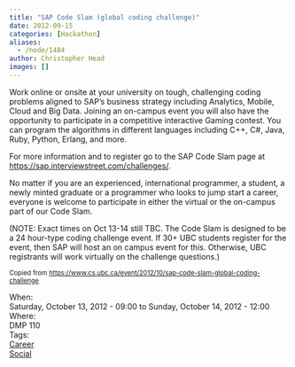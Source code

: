 ```yaml
---
title: "SAP Code Slam (global coding challenge)"
date: 2012-09-15
categories: [Hackathon]
aliases:
  - /node/1484
author: Christopher Head
images: []
---
```


<div class="field field-name-body field-type-text-with-summary field-label-hidden"><div class="field-items"><div class="field-item even"><p>Work online or onsite at your university on tough, challenging coding problems aligned to SAP&#x2019;s business strategy including Analytics, Mobile, Cloud and Big Data. Joining an on-campus event you will also have the opportunity to participate in a competitive interactive Gaming contest. You can program the algorithms in different languages including C++, C#, Java, Ruby, Python, Erlang, and more.</p>
<p>For more information and to register go to the SAP Code Slam page at <a href="https://sap.interviewstreet.com/challenges/">https://sap.interviewstreet.com/challenges/</a>.</p>
<p>No matter if you are an experienced, international programmer, a student, a newly minted graduate or a programmer who looks to jump start a career, everyone is welcome to participate in either the virtual or the on-campus part of our Code Slam.</p>
<p>(NOTE: Exact times on Oct 13-14 still TBC. The Code Slam is designed to be a 24 hour-type coding challenge event. If 30+ UBC students register for the event, then SAP will host an on campus event for this. Otherwise, UBC registrants will work virtually on the challenge questions.)</p>
<p><small>Copied from <a href="https://www.cs.ubc.ca/event/2012/10/sap-code-slam-global-coding-challenge">https://www.cs.ubc.ca/event/2012/10/sap-code-slam-global-coding-challenge</a></small></p>
</div></div></div><div class="field field-name-field-dates field-type-datetime field-label-above"><div class="field-label">When:&#xA0;</div><div class="field-items"><div class="field-item even"><span class="date-display-range"><span class="date-display-start">Saturday, October 13, 2012 - 09:00</span> to <span class="date-display-end">Sunday, October 14, 2012 - 12:00</span></span></div></div></div><div class="field field-name-field-location field-type-text field-label-above"><div class="field-label">Where:&#xA0;</div><div class="field-items"><div class="field-item even">DMP 110</div></div></div>    <footer>
    <div class="field field-name-field-tags field-type-taxonomy-term-reference field-label-above"><div class="field-label">Tags:&#xA0;</div><div class="field-items"><div class="field-item even"><a href="/career">Career</a></div><div class="field-item odd"><a href="/social">Social</a></div></div></div>      </footer>
